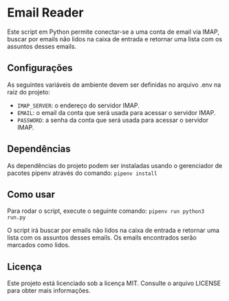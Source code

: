 # Email Reader

Este script em Python permite conectar-se a uma conta de email via IMAP, buscar por emails não lidos na caixa de entrada e retornar uma lista com os assuntos desses emails.

## Configurações
As seguintes variáveis de ambiente devem ser definidas no arquivo .env na raiz do projeto:

- `IMAP_SERVER`: o endereço do servidor IMAP.
- `EMAIL`: o email da conta que será usada para acessar o servidor IMAP.
- `PASSWORD`: a senha da conta que será usada para acessar o servidor IMAP.

## Dependências
As dependências do projeto podem ser instaladas usando o gerenciador de pacotes pipenv através do comando:
    `pipenv install`


## Como usar
Para rodar o script, execute o seguinte comando:
    `pipenv run python3 run.py`

O script irá buscar por emails não lidos na caixa de entrada e retornar uma lista com os assuntos desses emails. Os emails encontrados serão marcados como lidos.

## Licença
Este projeto está licenciado sob a licença MIT. Consulte o arquivo LICENSE para obter mais informações.